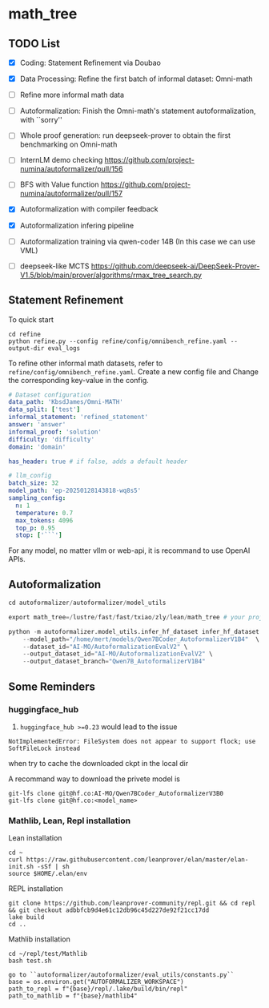 # math_tree

## TODO List
- [x] Coding: Statement Refinement via Doubao

- [x] Data Processing: Refine the first batch of informal dataset: Omni-math

- [ ] Refine more informal math data 

- [ ] Autoformalization: Finish the Omni-math's statement autoformalization, with ``sorry'' 

- [ ] Whole proof generation: run deepseek-prover to obtain the first benchmarking on Omni-math

- [ ] InternLM demo checking https://github.com/project-numina/autoformalizer/pull/156

- [ ] BFS with Value function https://github.com/project-numina/autoformalizer/pull/157

- [x] Autoformalization with compiler feedback 

- [x] Autoformalization infering pipeline 

- [ ] Autoformalization training via qwen-coder 14B (In this case we can use VML)

- [ ] deepseek-like MCTS https://github.com/deepseek-ai/DeepSeek-Prover-V1.5/blob/main/prover/algorithms/rmax_tree_search.py

## Statement Refinement

To quick start
```shell
cd refine
python refine.py --config refine/config/omnibench_refine.yaml --output-dir eval_logs
```

To refine other informal math datasets, refer to `refine/config/omnibench_refine.yaml`. 
Create a new config file and 
Change the corresponding key-value in the config.

```yaml
# Dataset configuration
data_path: 'KbsdJames/Omni-MATH'
data_split: ['test']
informal_statement: 'refined_statement'
answer: 'answer'
informal_proof: 'solution'
difficulty: 'difficulty'
domain: 'domain'

has_header: true # if false, adds a default header

# llm_config
batch_size: 32
model_path: 'ep-20250128143818-wq8s5'
sampling_config:
  n: 1
  temperature: 0.7
  max_tokens: 4096
  top_p: 0.95
  stop: ['```']
```
For any model, no matter vllm or web-api, it is recommand to use OpenAI APIs. 



## Autoformalization
```python
cd autoformalizer/autoformalizer/model_utils

export math_tree=/lustre/fast/fast/txiao/zly/lean/math_tree # your project dir

python -m autoformalizer.model_utils.infer_hf_dataset infer_hf_dataset \
    --model_path="/home/mert/models/Qwen7BCoder_AutoformalizerV1B4"  \
    --dataset_id="AI-MO/AutoformalizationEvalV2" \
    --output_dataset_id="AI-MO/AutoformalizationEvalV2" \
    --output_dataset_branch="Qwen7B_AutoformalizerV1B4"
```





## Some Reminders
### huggingface_hub 
1. `huggingface_hub >=0.23` would lead to the issue 
```
NotImplementedError: FileSystem does not appear to support flock; use SoftFileLock instead
```
when try to cache the downloaded ckpt in the local dir

A recommand way to download the privete model is
```
git-lfs clone git@hf.co:AI-MO/Qwen7BCoder_AutoformalizerV3B0
git-lfs clone git@hf.co:<model_name>
```

### Mathlib, Lean, Repl installation
Lean installation
```
cd ~
curl https://raw.githubusercontent.com/leanprover/elan/master/elan-init.sh -sSf | sh
source $HOME/.elan/env
```

REPL installation
```
git clone https://github.com/leanprover-community/repl.git && cd repl && git checkout adbbfcb9d4e61c12db96c45d227de92f21cc17dd
lake build
cd ..
```

Mathlib installation
```
cd ~/repl/test/Mathlib
bash test.sh

go to ``autoformalizer/autoformalizer/eval_utils/constants.py``
base = os.environ.get("AUTOFORMALIZER_WORKSPACE")
path_to_repl = f"{base}/repl/.lake/build/bin/repl"
path_to_mathlib = f"{base}/mathlib4"

```





